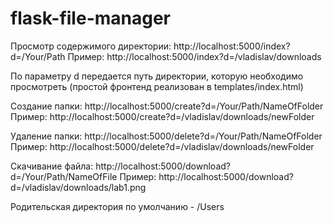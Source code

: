 # flask-file-manager

Просмотр содержимого директории:
http://localhost:5000/index?d=/Your/Path
Пример: 
http://localhost:5000/index?d=/vladislav/downloads

По параметру d передается путь директории, которую необходимо просмотреть (простой фронтенд реализован в templates/index.html)

Создание папки:
http://localhost:5000/create?d=/Your/Path/NameOfFolder
Пример:
http://localhost:5000/create?d=/vladislav/downloads/newFolder

Удаление папки:
http://localhost:5000/delete?d=/Your/Path/NameOfFolder
Пример:
http://localhost:5000/delete?d=/vladislav/downloads/newFolder

Скачивание файлa:
http://localhost:5000/download?d=/Your/Path/NameOfFile
Пример:
http://localhost:5000/download?d=/vladislav/downloads/lab1.png

Родительская директория по умолчанию - /Users



